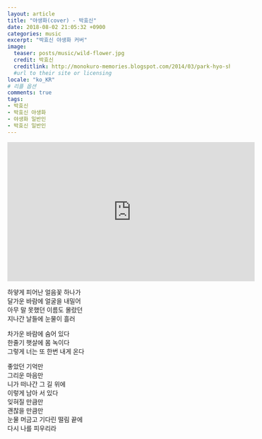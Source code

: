 ```yaml
---
layout: article
title: "야생화(cover) - 박효신"
date: 2018-08-02 21:05:32 +0900
categories: music
excerpt: "박효신 야생화 커버"
image:
  teaser: posts/music/wild-flower.jpg
  credit: 박효신
  creditlink: http://monokuro-memories.blogspot.com/2014/03/park-hyo-shin-wild-flower.html
  #url to their site or licensing
locale: "ko_KR"
# 리플 옵션
comments: true
tags:
- 박효신
- 박효신 야생화
- 야생화 일반인
- 박효신 일반인
---
```


<iframe width="560" height="315" src="https://www.youtube.com/embed/EsGTCThqq9k" frameborder="0" allow="autoplay; encrypted-media" allowfullscreen></iframe>

하얗게 피어난 얼음꽃 하나가<br>
달가운 바람에 얼굴을 내밀어<br>
아무 말 못했던 이름도 몰랐던<br>
지나간 날들에 눈물이 흘러<br>

차가운 바람에 숨어 있다<br>
한줄기 햇살에 몸 녹이다<br>
그렇게 너는 또 한번 내게 온다<br>

좋았던 기억만<br>
그리운 마음만<br>
니가 떠나간 그 길 위에<br>
이렇게 남아 서 있다<br>
잊혀질 만큼만<br>
괜찮을 만큼만<br>
눈물 머금고 기다린 떨림 끝에<br>
다시 나를 피우리라
